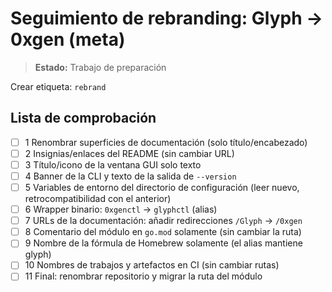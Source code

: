 # Seguimiento de rebranding: Glyph → 0xgen (meta)

> **Estado:** Trabajo de preparación

Crear etiqueta: `rebrand`

## Lista de comprobación

- [ ] 1 Renombrar superficies de documentación (solo título/encabezado)
- [ ] 2 Insignias/enlaces del README (sin cambiar URL)
- [ ] 3 Título/icono de la ventana GUI solo texto
- [ ] 4 Banner de la CLI y texto de la salida de `--version`
- [ ] 5 Variables de entorno del directorio de configuración (leer nuevo, retrocompatibilidad con el anterior)
- [ ] 6 Wrapper binario: `0xgenctl` → `glyphctl` (alias)
- [ ] 7 URLs de la documentación: añadir redirecciones `/Glyph` → `/0xgen`
- [ ] 8 Comentario del módulo en `go.mod` solamente (sin cambiar la ruta)
- [ ] 9 Nombre de la fórmula de Homebrew solamente (el alias mantiene glyph)
- [ ] 10 Nombres de trabajos y artefactos en CI (sin cambiar rutas)
- [ ] 11 Final: renombrar repositorio y migrar la ruta del módulo
